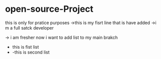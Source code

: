 # open-source-Project
this is only for pratice purposes
->this is my fisrt line that is have added
->i m a full satck developer

-> i am fresher now
 i want to add list to my main brakch
- this is fist list
- -this is second list
